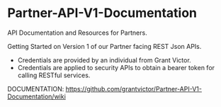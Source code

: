 Partner-API-V1-Documentation
============================

API Documentation and Resources for Partners.

Getting Started on Version 1 of our Partner facing REST Json APIs.

* Credentials are provided by an individual from Grant Victor.
* Credentials are applied to security APIs to obtain a bearer token for calling RESTful services.

DOCUMENTATION: https://github.com/grantvictor/Partner-API-V1-Documentation/wiki
